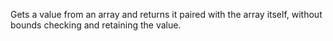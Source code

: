 Gets a value from an array and returns it paired with the array itself, without bounds checking and retaining the value.